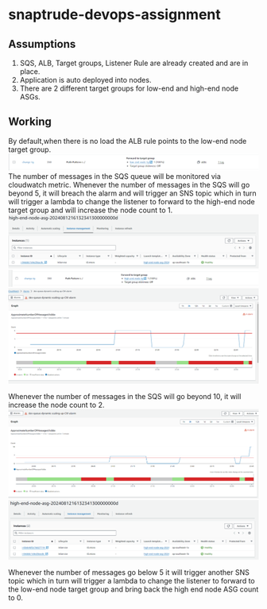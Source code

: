 # snaptrude-devops-assignment

## Assumptions
1. SQS, ALB, Target groups, Listener Rule are already created and are in place.
2. Application is auto deployed into nodes.
3. There are 2 different target groups for low-end and high-end node ASGs.


## Working
By default,when there is no load the ALB rule points to the low-end node target group. 
![alt text](image.png)
The number of messages in the SQS queue will be monitored via cloudwatch metric. 
Whenever the number of messages in the SQS will go beyond 5, it will breach the alarm and will trigger an SNS topic which in turn will trigger a lambda to change the listener to forward to the high-end node target group and will increase the node count to 1.
![alt text](image-2.png)
![alt text](image-3.png)
![alt text](image-1.png)

Whenever the number of messages in the SQS will go beyond 10, it will increase the node count to 2.
![alt text](image-4.png)
![alt text](image-5.png)

Whenever the number of messages go below 5 it will trigger another SNS topic which in turn will trigger a lambda to change the listener to forward to the low-end node target group and bring back the high end node ASG count to 0.






